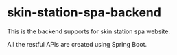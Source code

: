 # skin-station-spa-backend

This is the backend supports for skin station spa website. 

All the restful APIs are created using Spring Boot.
